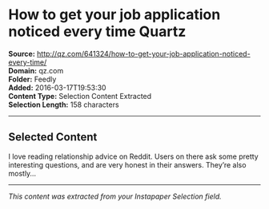 # How to get your job application noticed every time Quartz

**Source:** http://qz.com/641324/how-to-get-your-job-application-noticed-every-time/  
**Domain:** qz.com  
**Folder:** Feedly  
**Added:** 2016-03-17T19:53:30  
**Content Type:** Selection Content Extracted  
**Selection Length:** 158 characters  


---

## Selected Content

I love reading relationship advice on Reddit. Users on there ask some pretty interesting questions, and are very honest in their answers. They’re also mostly…

---

*This content was extracted from your Instapaper Selection field.*